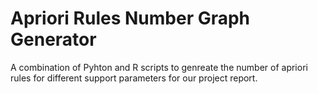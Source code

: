 # Apriori Rules Number Graph Generator

A combination of Pyhton and R scripts to genreate the number of apriori rules for different
support parameters for our project report.
